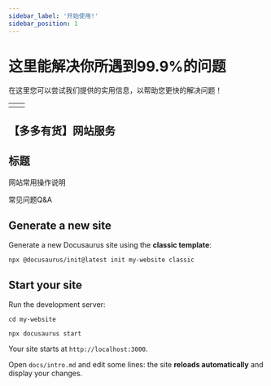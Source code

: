 ```yaml
---
sidebar_label: '开始使用!'
sidebar_position: 1
---
```


# 这里能解决你所遇到99.9%的问题

在这里您可以尝试我们提供的实用信息，以帮助您更快的解决问题！

|  |  |
|--|--|
|  |  |


## 【多多有货】网站服务

## 标题

网站常用操作说明

常见问题Q&A


## Generate a new site

Generate a new Docusaurus site using the **classic template**:

```shell
npx @docusaurus/init@latest init my-website classic
```

## Start your site

Run the development server:

```shell
cd my-website

npx docusaurus start
```

Your site starts at `http://localhost:3000`.

Open `docs/intro.md` and edit some lines: the site **reloads automatically** and display your changes.
<!--stackedit_data:
eyJoaXN0b3J5IjpbLTc5MzU3MDkxLC0zMTQwMjA3NTUsLTI5OD
c2MTU0Myw0ODc0MDc4MzUsMTM2NzQ5ODYzMF19
-->